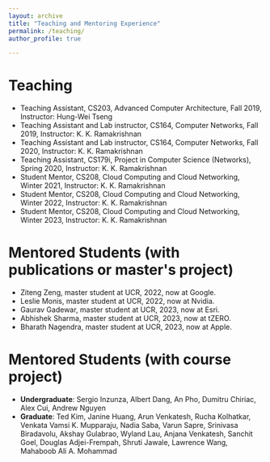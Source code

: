 ```yaml
---
layout: archive
title: "Teaching and Mentoring Experience"
permalink: /teaching/
author_profile: true

---
```


<!-- {% include base_path %} -->

Teaching
======
* Teaching Assistant, CS203, Advanced Computer Architecture, Fall 2019, Instructor: Hung-Wei Tseng
* Teaching Assistant and Lab instructor, CS164, Computer Networks, Fall 2019, Instructor: K. K. Ramakrishnan
* Teaching Assistant and Lab instructor, CS164, Computer Networks, Fall 2020, Instructor: K. K. Ramakrishnan
* Teaching Assistant, CS179i, Project in Computer Science (Networks), Spring 2020, Instructor: K. K. Ramakrishnan
* Student Mentor, CS208, Cloud Computing and Cloud Networking, Winter 2021, Instructor: K. K. Ramakrishnan
* Student Mentor, CS208, Cloud Computing and Cloud Networking, Winter 2022, Instructor: K. K. Ramakrishnan
* Student Mentor, CS208, Cloud Computing and Cloud Networking, Winter 2023, Instructor: K. K. Ramakrishnan


Mentored Students (with publications or master's project)
======
* Ziteng Zeng, master student at UCR, 2022, now at Google.
* Leslie Monis, master student at UCR, 2022, now at Nvidia.
* Gaurav Gadewar, master student at UCR, 2023, now at Esri.
* Abhishek Sharma, master student at UCR, 2023, now at tZERO.
* Bharath Nagendra, master student at UCR, 2023, now at Apple.

Mentored Students (with course project)
======
*  **Undergraduate**: Sergio Inzunza, Albert Dang, An Pho, Dumitru Chiriac, Alex Cui, Andrew Nguyen
* **Graduate**: Ted Kim, Janine Huang, Arun Venkatesh, Rucha Kolhatkar, Venkata Vamsi K. Mupparaju, Nadia Saba, Varun Sapre, Srinivasa Biradavolu, Akshay Gulabrao, Wyland Lau, Anjana Venkatesh, Sanchit Goel, Douglas Adjei-Frempah, Shruti Jawale, Lawrence Wang, Mahaboob Ali A. Mohammad
